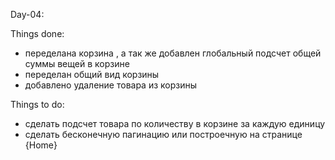 Day-04:

Things done: 

- переделана корзина , а так же добавлен глобальный подсчет общей суммы вещей в корзине 
- переделан общий вид корзины 
- добавлено удаление товара из корзины 

Things to do:

- сделать подсчет товара по количеству в корзине за каждую единицу 
- сделать бесконечную пагинацию или построечную на странице {Home}


